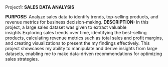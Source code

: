 Project1: 
**SALES DATA ANALYSIS**

**PURPOSE:**
Analyze sales data to identify trends, top-selling products, and revenue metrics for business decision-making.
**DESCRIPTION:**
In this project, a large sales dataset was given to extract valuable insights.Exploring sales trends over time, identifying the best-selling products, calculating revenue 
metrics such as total sales and profit margins, and creating visualizations to present the my findings effectively. This project showcases my ability to manipulate and derive insights 
from large datasets, enabling me to make data-driven recommendations for optimizing sales strategies.
